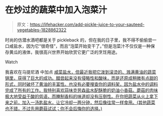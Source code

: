 # 在炒过的蔬菜中加入泡菜汁

> 原文：<https://lifehacker.com/add-pickle-juice-to-your-sauteed-vegetables-1828862322>

时尚的仿潜水酒吧都是关于 pickleback 的，但在我的日子里，我不得不偷偷尝一口咸盐水，因为它“很奇怪”，而且“泡菜开始变干了。”但是泡菜汁不仅仅是一种保存黄瓜的液体，我很高兴世界开始欣赏它更广泛的烹饪用途。

Watch

我喜欢在马提尼酒 中加点 [咸菜盐水，但最近我把它泼到滚烫的、溅满黄油的蔬菜锅里，获得了巨大的成功。醋尝起来没有侵略性和酸味，而是还原成稍微有点甜的形式，同时破坏了黄油的丰富性。也没有必要搜查你的调料架，因为盐水中的调料完成了所有的工作。我特别喜欢蒜味克劳森盐水配酥脆的奶油小香菇。蘑菇的肉味极大地受益于酸的低语，而腌制香料的味道却没有压倒性。在你把蔬菜从火上拿下来之前，加入一汤匙盐水，让它冷却一两分钟，然后像往常一样食用。(其他蔬菜也不错，不过先用蘑菇试试；你不会后悔你的选择。)](https://skillet.lifehacker.com/3-ingredient-happy-hour-the-polarizing-pickletini-1797947090)